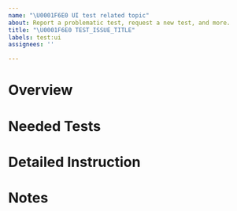 ```yaml
---
name: "\U0001F6E0️ UI test related topic"
about: Report a problematic test, request a new test, and more.
title: "\U0001F6E0️ TEST_ISSUE_TITLE"
labels: test:ui
assignees: ''

---
```


# Overview

# Needed Tests

# Detailed Instruction

# Notes
